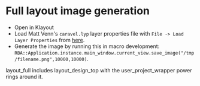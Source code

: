 # Full layout image generation

- Open in Klayout
- Load Matt Venn's `caravel.lyp` layer properties file with `File -> Load Layer Properties` from [here](https://github.com/mattvenn/klayout_properties).
- Generate the image by running this in macro development: `RBA::Application.instance.main_window.current_view.save_image("/tmp/filename.png",10000,10000)`.

layout\_full includes layout\_design\_top with the user\_project\_wrapper power rings around it.
